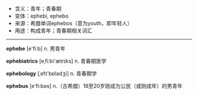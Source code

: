 - <span class="definition">含义：青年；青春期</span>
- <span class="definition">变体：ephebi, ephebo</span>
- <span class="definition">来源：希腊单词ephebos（意为youth，即年轻人）</span>
- <span class="definition">用途：构成青年；青春期相关词汇</span>

---

<span class="vocabulary">**ephebe**</span> [e'fiːb] n. 男青年

<span class="vocabulary">**ephebiatrics**</span> [eˌfi:bi'ætrɪks] n. 青春期医学

<span class="vocabulary">**ephebology**</span> [ˌefɪ'bɒlәdʒi] n. 青春期学

<span class="vocabulary">**ephebus**</span> [e'fi:bəs] n.（古希腊）18至20岁刚成为公民（或刚成年）的男青年

